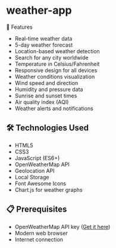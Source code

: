 # weather-app
🌟 Features

- Real-time weather data
- 5-day weather forecast
- Location-based weather detection
- Search for any city worldwide
- Temperature in Celsius/Fahrenheit
- Responsive design for all devices
- Weather conditions visualization
- Wind speed and direction
- Humidity and pressure data
- Sunrise and sunset times
- Air quality index (AQI)
- Weather alerts and notifications

## 🛠️ Technologies Used

- HTML5
- CSS3
- JavaScript (ES6+)
- OpenWeatherMap API
- Geolocation API
- Local Storage
- Font Awesome Icons
- Chart.js for weather graphs

## 📋 Prerequisites

- OpenWeatherMap API key ([Get it here](https://openweathermap.org/api))
- Modern web browser
- Internet connection
